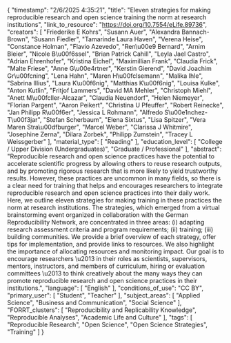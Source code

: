 {
    "timestamp": "2/6/2025 4:35:21",
    "title": "Eleven strategies for making reproducible research and open science training the norm at research institutions",
    "link_to_resource": "https://doi.org/10.7554/eLife.89736",
    "creators": [
        "Friederike E Kohrs",
        "Susann Auer",
        "Alexandra Bannach-Brown",
        "Susann Fiedler",
        "Tamarinde Laura Haven",
        "Verena Heise",
        "Constance Holman",
        "Flavio Azevedo",
        "Ren\u00e9 Bernard",
        "Arnim Bleier",
        "Nicole B\u00f6ssel",
        "Brian Patrick Cahill",
        "Leyla Jael Castro",
        "Adrian Ehrenhofer",
        "Kristina Eichel",
        "Maximillian Frank",
        "Claudia Frick",
        "Malte Friese",
        "Anne G\u00e4rtner",
        "Kerstin Gierend",
        "David Joachim Gr\u00fcning",
        "Lena Hahn",
        "Maren H\u00fclsemann",
        "Malika Ihle",
        "Sabrina Illius",
        "Laura K\u00f6nig",
        "Matthias K\u00f6nig",
        "Louisa Kulke",
        "Anton Kutlin",
        "Fritjof Lammers",
        "David MA Mehler",
        "Christoph Miehl",
        "Anett M\u00fcller-Alcazar",
        "Claudia Neuendorf",
        "Helen Niemeyer",
        "Florian Pargent",
        "Aaron Peikert",
        "Christina U Pfeuffer",
        "Robert Reinecke",
        "Jan Philipp R\u00f6er",
        "Jessica L Rohmann",
        "Alfredo S\u00e1nchez-T\u00f3jar",
        "Stefan Scherbaum",
        "Elena Sixtus",
        "Lisa Spitzer",
        "Vera Maren Stra\u00dfburger",
        "Marcel Weber",
        "Clarissa J Whitmire",
        "Josephine Zerna",
        "Dilara Zorbek",
        "Philipp Zumstein",
        "Tracey L Weissgerber"
    ],
    "material_type": [
        "Reading"
    ],
    "education_level": [
        "College / Upper Division (Undergraduates)",
        "Graduate / Professional"
    ],
    "abstract": "Reproducible research and open science practices have the potential to accelerate scientific progress by allowing others to reuse research outputs, and by promoting rigorous research that is more likely to yield trustworthy results. However, these practices are uncommon in many fields, so there is a clear need for training that helps and encourages researchers to integrate reproducible research and open science practices into their daily work. Here, we outline eleven strategies for making training in these practices the norm at research institutions. The strategies, which emerged from a virtual brainstorming event organized in collaboration with the German Reproducibility Network, are concentrated in three areas: (i) adapting research assessment criteria and program requirements; (ii) training; (iii) building communities. We provide a brief overview of each strategy, offer tips for implementation, and provide links to resources. We also highlight the importance of allocating resources and monitoring impact. Our goal is to encourage researchers \u2013 in their roles as scientists, supervisors, mentors, instructors, and members of curriculum, hiring or evaluation committees \u2013 to think creatively about the many ways they can promote reproducible research and open science practices in their institutions.",
    "language": [
        "English"
    ],
    "conditions_of_use": "CC BY",
    "primary_user": [
        "Student",
        "Teacher"
    ],
    "subject_areas": [
        "Applied Science",
        "Business and Communication",
        "Social Science"
    ],
    "FORRT_clusters": [
        "Reproducibility and Replicability Knowledge",
        "Reproducible Analyses",
        "Academic Life and Culture"
    ],
    "tags": [
        "Reproducible Research",
        "Open Science",
        "Open Science Strategies",
        "Training"
    ]
}